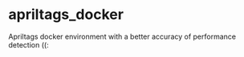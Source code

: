 # apriltags_docker
Apriltags docker environment with a better accuracy of performance detection ((:
